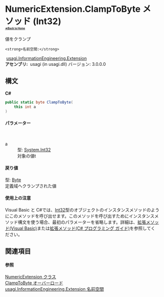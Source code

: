 # NumericExtension.ClampToByte メソッド (Int32)<div style="font-size:30%"><a href="https://github.com/usagi/usagi.cs/blob/master/docs/Home.md">≪Back to Home</a></div> 

値をクランプ


    <strong>名前空間:</strong>
&nbsp;<a href="N_usagi_InformationEngineering_Extension.md">usagi.InformationEngineering.Extension</a><br /><strong>アセンブリ:</strong>
&nbsp;usagi (in usagi.dll) バージョン: 3.0.0.0

## 構文

**C#**<br />
``` C#
public static byte ClampToByte(
	this int a
)
```


#### パラメーター
&nbsp;<dl><dt>a</dt><dd>型: <a href="http://msdn2.microsoft.com/ja-jp/library/td2s409d" target="_blank">System.Int32</a><br />対象の値t</dd></dl>

#### 戻り値
型: <a href="http://msdn2.microsoft.com/ja-jp/library/yyb1w04y" target="_blank">Byte</a><br />定義域へクランプされた値

#### 使用上の注意
Visual Basic と C#では、<a href="http://msdn2.microsoft.com/ja-jp/library/td2s409d" target="_blank">Int32</a>型のオブジェクトのインスタンスメソッドのようにこのメソッドを呼び出せます。このメソッドを呼び出すためにインスタンスメソッド構文を使う場合、最初のパラメーターを省略します。詳細は、<a href="http://msdn.microsoft.com/ja-jp/library/bb384936.aspx" target="_blank">拡張メソッド(Visual Basic)</a>または<a href="http://msdn.microsoft.com/ja-jp/library/bb383977.aspx" target="_blank">拡張メソッド(C# プログラミング ガイド)</a>を参照してください。

## 関連項目


#### 参照
<a href="T_usagi_InformationEngineering_Extension_NumericExtension.md">NumericExtension クラス</a><br /><a href="Overload_usagi_InformationEngineering_Extension_NumericExtension_ClampToByte.md">ClampToByte オーバーロード</a><br /><a href="N_usagi_InformationEngineering_Extension.md">usagi.InformationEngineering.Extension 名前空間</a><br />